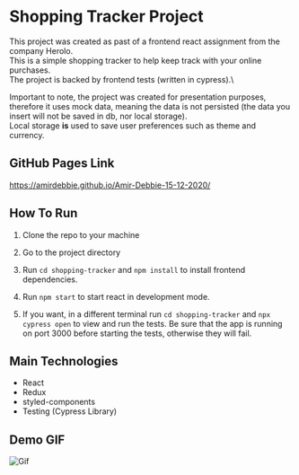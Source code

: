 # Shopping Tracker Project

This project was created as past of a frontend react assignment from the company Herolo. \
This is a simple shopping tracker to help keep track with your online purchases.\
The project is backed by frontend tests (written in cypress).\

Important to note, the project was created for presentation purposes, therefore it uses mock data, meaning the data is not persisted (the data you insert will not be saved in db, nor local storage). \
Local storage **is** used to save user preferences such as theme and currency.

## GitHub Pages Link

https://amirdebbie.github.io/Amir-Debbie-15-12-2020/

## How To Run
1. Clone the repo to your machine

2. Go to the project directory

3. Run `cd shopping-tracker` and `npm install` to install frontend dependencies.

4. Run `npm start` to start react in development mode.

5. If you want, in a different terminal run `cd shopping-tracker` and `npx cypress open` to view and run the tests. Be sure that the app is running on port 3000 before starting the tests, otherwise they will fail.

## Main Technologies

- React
- Redux
- styled-components
- Testing (Cypress Library)

## Demo GIF

![Gif](readmeFiles/D4nIfprwFe.gif)

